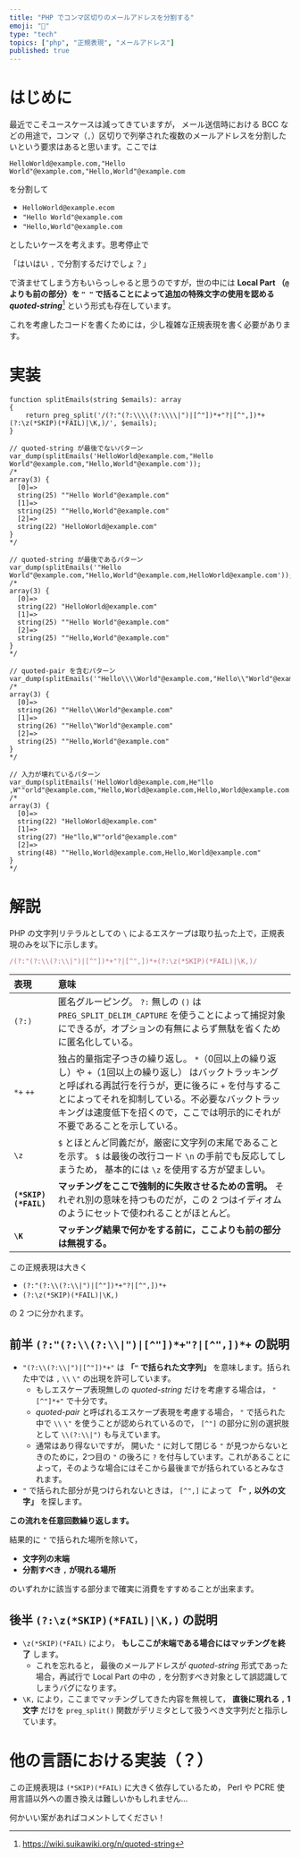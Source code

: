 ```yaml
---
title: "PHP でコンマ区切りのメールアドレスを分割する"
emoji: "📨"
type: "tech"
topics: ["php", "正規表現", "メールアドレス"]
published: true
---
```


# はじめに

最近でこそユースケースは減ってきていますが， メール送信時における BCC などの用途で，コンマ（`,`）区切りで列挙された複数のメールアドレスを分割したいという要求はあると思います。ここでは

`HelloWorld@example.com,"Hello World"@example.com,"Hello,World"@example.com`

を分割して

- `HelloWorld@example.ecom`
- `"Hello World"@example.com`
- `"Hello,World"@example.com`

としたいケースを考えます。思考停止で

「はいはい `,` で分割するだけでしょ？」

で済ませてしまう方もいらっしゃると思うのですが，世の中には **Local Part （`@` よりも前の部分）を `" "` で括ることによって追加の特殊文字の使用を認める** ***quoted-string***[^quoted-string] という形式も存在しています。

[^quoted-string]: https://wiki.suikawiki.org/n/quoted-string

これを考慮したコードを書くためには，少し複雑な正規表現を書く必要があります。

# 実装

```php:実装
function splitEmails(string $emails): array
{
    return preg_split('/(?:"(?:\\\\(?:\\\\|")|[^"])*+"?|[^",])*+(?:\z(*SKIP)(*FAIL)|\K,)/', $emails);
}
```

```php:結果
// quoted-string が最後でないパターン
var_dump(splitEmails('HelloWorld@example.com,"Hello World"@example.com,"Hello,World"@example.com'));
/*
array(3) {
  [0]=>
  string(25) ""Hello World"@example.com"
  [1]=>
  string(25) ""Hello,World"@example.com"
  [2]=>
  string(22) "HelloWorld@example.com"
}
*/

// quoted-string が最後であるパターン
var_dump(splitEmails('"Hello World"@example.com,"Hello,World"@example.com,HelloWorld@example.com'));
/*
array(3) {
  [0]=>
  string(22) "HelloWorld@example.com"
  [1]=>
  string(25) ""Hello World"@example.com"
  [2]=>
  string(25) ""Hello,World"@example.com"
}
*/

// quoted-pair を含むパターン
var_dump(splitEmails('"Hello\\\\World"@example.com,"Hello\\"World"@example.com,"Hello,World"@example.com'));
/*
array(3) {
  [0]=>
  string(26) ""Hello\\World"@example.com"
  [1]=>
  string(26) ""Hello\"World"@example.com"
  [2]=>
  string(25) ""Hello,World"@example.com"
}
*/

// 入力が壊れているパターン
var_dump(splitEmails('HelloWorld@example.com,He"llo ,W""orld"@example.com,"Hello,World@example.com,Hello,World@example.com'));
/*
array(3) {
  [0]=>
  string(22) "HelloWorld@example.com"
  [1]=>
  string(27) "He"llo,W""orld"@example.com"
  [2]=>
  string(48) ""Hello,World@example.com,Hello,World@example.com"
}
*/
```

# 解説

PHP の文字列リテラルとしての `\` によるエスケープは取り払った上で，正規表現のみを以下に示します。

```ruby
/(?:"(?:\\(?:\\|")|[^"])*+"?|[^",])*+(?:\z(*SKIP)(*FAIL)|\K,)/
```

| 表現 | 意味 |
|:---|:---|
| `(?:)` | 匿名グルーピング。 `?:` 無しの `()` は `PREG_SPLIT_DELIM_CAPTURE` を使うことによって捕捉対象にできるが，オプションの有無によらず無駄を省くために匿名化している。 |
| `*+` `++` | 独占的量指定子つきの繰り返し。 `*`（0回以上の繰り返し）や `+`（1回以上の繰り返し） はバックトラッキングと呼ばれる再試行を行うが，更に後ろに `+` を付与することによってそれを抑制している。不必要なバックトラッキングは速度低下を招くので，ここでは明示的にそれが不要であることを示している。 |
| `\z` | `$` とほとんど同義だが，厳密に文字列の末尾であることを示す。 `$` は最後の改行コード `\n` の手前でも反応してしまうため， 基本的には `\z` を使用する方が望ましい。 |
| **`(*SKIP)(*FAIL)`** | **マッチングをここで強制的に失敗させるための言明。** それぞれ別の意味を持つものだが，この 2 つはイディオムのようにセットで使われることがほとんど。 |
| **`\K`** | **マッチング結果で何かをする前に，ここよりも前の部分は無視する。** |

この正規表現は大きく

- `(?:"(?:\\(?:\\|")|[^"])*+"?|[^",])*+`
- `(?:\z(*SKIP)(*FAIL)|\K,)`

の 2 つに分かれます。

## 前半 `(?:"(?:\\(?:\\|")|[^"])*+"?|[^",])*+` の説明

- `"(?:\\(?:\\|")|[^"])*+"` は **「`"` で括られた文字列」** を意味します。括られた中では `,` `\\` `\"` の出現を許可しています。
  - もしエスケープ表現無しの *quoted-string* だけを考慮する場合は， `"[^"]*+"` で十分です。
  - *quoted-pair* と呼ばれるエスケープ表現を考慮する場合， `"` で括られた中で `\\` `\"` を使うことが認められているので， `[^"]` の部分に別の選択肢として `\\(?:\\|")` も与えています。
  - 通常はあり得ないですが， 開いた `"` に対して閉じる `"` が見つからないときのために，2つ目の `"` の後ろに `?` を付与しています。これがあることによって，そのような場合にはそこから最後までが括られているとみなされます。
- `"` で括られた部分が見つけられないときは， `[^",]` によって **「`"` `,` 以外の文字」** を探します。

**この流れを任意回数繰り返します。**

結果的に `"` で括られた場所を除いて，

- **文字列の末端**
- **分割すべき `,` が現れる場所**

のいずれかに該当する部分まで確実に消費をすすめることが出来ます。

## 後半 `(?:\z(*SKIP)(*FAIL)|\K,)` の説明

- `\z(*SKIP)(*FAIL)` により， **もしここが末端である場合にはマッチングを終了** します。
  - これを忘れると， 最後のメールアドレスが *quoted-string* 形式であった場合，再試行で Local Part の中の `,` を分割すべき対象として誤認識してしまうバグになります。
- `\K,` により，ここまでマッチングしてきた内容を無視して， **直後に現れる `,` 1 文字** だけを `preg_split()` 関数がデリミタとして扱うべき文字列だと指示しています。

# 他の言語における実装（？）

この正規表現は `(*SKIP)(*FAIL)` に大きく依存しているため， Perl や PCRE 使用言語以外への置き換えは難しいかもしれません…

何かいい案があればコメントしてください！




